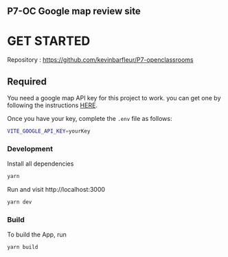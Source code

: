 ## P7-OC Google map review site

# GET STARTED

Repository : https://github.com/kevinbarfleur/P7-openclassrooms

## Required

You need a google map API key for this project to work.
you can get one by following the instructions [HERE](https://developers.google.com/maps/documentation/javascript/get-api-key).

Once you have your key, complete the `.env` file as follows:

```bash
VITE_GOOGLE_API_KEY=yourKey
```

### Development

Install all dependencies

```bash
yarn
```

Run and visit http://localhost:3000

```bash
yarn dev
```

### Build

To build the App, run

```bash
yarn build
```
